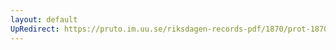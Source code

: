 ```yaml
---
layout: default
UpRedirect: https://pruto.im.uu.se/riksdagen-records-pdf/1870/prot-1870--fk--223/prot-1870--fk--223_010.pdf
---
```

